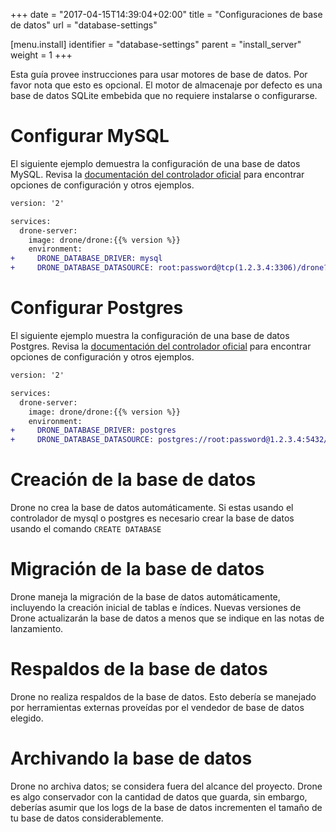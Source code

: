 +++
date = "2017-04-15T14:39:04+02:00"
title = "Configuraciones de base de datos"
url = "database-settings"

[menu.install]
  identifier = "database-settings"
  parent = "install_server"
  weight = 1
+++

Esta guía provee instrucciones para usar motores de base de datos. Por favor nota que esto es opcional. El motor de almacenaje por defecto es una base de datos SQLite embebida que no requiere instalarse o configurarse.

# Configurar MySQL

El siguiente ejemplo demuestra la configuración de una base de datos MySQL. Revisa la [documentación del controlador oficial](https://github.com/go-sql-driver/mysql#dsn-data-source-name) para encontrar opciones de configuración y otros ejemplos.

```diff
version: '2'

services:
  drone-server:
    image: drone/drone:{{% version %}}
    environment:
+     DRONE_DATABASE_DRIVER: mysql
+     DRONE_DATABASE_DATASOURCE: root:password@tcp(1.2.3.4:3306)/drone?parseTime=true
```

# Configurar Postgres

El siguiente ejemplo muestra la configuración de una base de datos Postgres. Revisa la [documentación del controlador oficial](https://www.postgresql.org/docs/current/static/libpq-connect.html#LIBPQ-CONNSTRING) para encontrar opciones de configuración y otros ejemplos.

```diff
version: '2'

services:
  drone-server:
    image: drone/drone:{{% version %}}
    environment:
+     DRONE_DATABASE_DRIVER: postgres
+     DRONE_DATABASE_DATASOURCE: postgres://root:password@1.2.3.4:5432/postgres?sslmode=disable
```

# Creación de la base de datos

Drone no crea la base de datos automáticamente. Si estas usando el controlador de mysql o postgres es necesario crear la base de datos usando el comando `CREATE DATABASE`

# Migración de la base de datos

Drone maneja la migración de la base de datos automáticamente, incluyendo la creación inicial de tablas e índices. Nuevas versiones de Drone actualizarán la base de datos a menos que se indique en las notas de lanzamiento.

# Respaldos de la base de datos

Drone no realiza respaldos de la base de datos. Esto debería se manejado por herramientas externas proveídas por el vendedor de base de datos elegido.

# Archivando la base de datos

Drone no archiva datos; se considera fuera del alcance del proyecto. Drone es algo conservador con la cantidad de datos que guarda, sin embargo, deberías asumir que los logs de la base de datos incrementen el tamaño de tu base de datos considerablemente.
